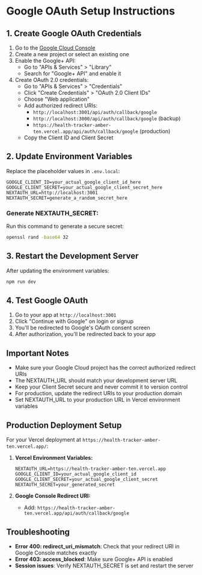 # Google OAuth Setup Instructions

## 1. Create Google OAuth Credentials

1. Go to the [Google Cloud Console](https://console.cloud.google.com/)
2. Create a new project or select an existing one
3. Enable the Google+ API:
   - Go to "APIs & Services" > "Library"
   - Search for "Google+ API" and enable it
4. Create OAuth 2.0 credentials:
   - Go to "APIs & Services" > "Credentials"
   - Click "Create Credentials" > "OAuth 2.0 Client IDs"
   - Choose "Web application"
   - Add authorized redirect URIs:
     - `http://localhost:3001/api/auth/callback/google`
     - `http://localhost:3000/api/auth/callback/google` (backup)
     - `https://health-tracker-amber-ten.vercel.app/api/auth/callback/google` (production)
   - Copy the Client ID and Client Secret

## 2. Update Environment Variables

Replace the placeholder values in `.env.local`:

```env
GOOGLE_CLIENT_ID=your_actual_google_client_id_here
GOOGLE_CLIENT_SECRET=your_actual_google_client_secret_here
NEXTAUTH_URL=http://localhost:3001
NEXTAUTH_SECRET=generate_a_random_secret_here
```

### Generate NEXTAUTH_SECRET:
Run this command to generate a secure secret:
```bash
openssl rand -base64 32
```

## 3. Restart the Development Server

After updating the environment variables:
```bash
npm run dev
```

## 4. Test Google OAuth

1. Go to your app at `http://localhost:3001`
2. Click "Continue with Google" on login or signup
3. You'll be redirected to Google's OAuth consent screen
4. After authorization, you'll be redirected back to your app

## Important Notes

- Make sure your Google Cloud project has the correct authorized redirect URIs
- The NEXTAUTH_URL should match your development server URL
- Keep your Client Secret secure and never commit it to version control
- For production, update the redirect URIs to your production domain
- Set NEXTAUTH_URL to your production URL in Vercel environment variables

## Production Deployment Setup

For your Vercel deployment at `https://health-tracker-amber-ten.vercel.app/`:

1. **Vercel Environment Variables:**
   ```
   NEXTAUTH_URL=https://health-tracker-amber-ten.vercel.app
   GOOGLE_CLIENT_ID=your_actual_google_client_id
   GOOGLE_CLIENT_SECRET=your_actual_google_client_secret
   NEXTAUTH_SECRET=your_generated_secret
   ```

2. **Google Console Redirect URI:**
   - Add: `https://health-tracker-amber-ten.vercel.app/api/auth/callback/google`

## Troubleshooting

- **Error 400: redirect_uri_mismatch**: Check that your redirect URI in Google Console matches exactly
- **Error 403: access_blocked**: Make sure Google+ API is enabled
- **Session issues**: Verify NEXTAUTH_SECRET is set and restart the server
